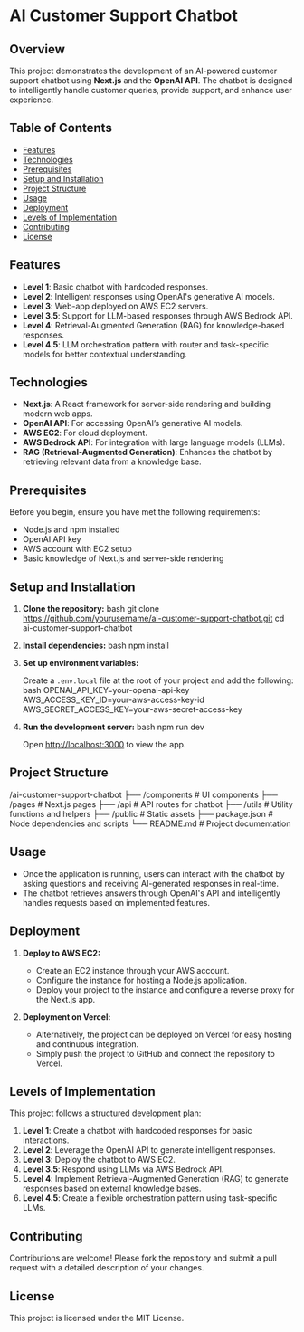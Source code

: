 # AI Customer Support Chatbot

## Overview
This project demonstrates the development of an AI-powered customer support chatbot using **Next.js** and the **OpenAI API**. The chatbot is designed to intelligently handle customer queries, provide support, and enhance user experience.

## Table of Contents
- [Features](#features)
- [Technologies](#technologies)
- [Prerequisites](#prerequisites)
- [Setup and Installation](#setup-and-installation)
- [Project Structure](#project-structure)
- [Usage](#usage)
- [Deployment](#deployment)
- [Levels of Implementation](#levels-of-implementation)
- [Contributing](#contributing)
- [License](#license)

## Features
- **Level 1**: Basic chatbot with hardcoded responses.
- **Level 2**: Intelligent responses using OpenAI's generative AI models.
- **Level 3**: Web-app deployed on AWS EC2 servers.
- **Level 3.5**: Support for LLM-based responses through AWS Bedrock API.
- **Level 4**: Retrieval-Augmented Generation (RAG) for knowledge-based responses.
- **Level 4.5**: LLM orchestration pattern with router and task-specific models for better contextual understanding.

## Technologies
- **Next.js**: A React framework for server-side rendering and building modern web apps.
- **OpenAI API**: For accessing OpenAI’s generative AI models.
- **AWS EC2**: For cloud deployment.
- **AWS Bedrock API**: For integration with large language models (LLMs).
- **RAG (Retrieval-Augmented Generation)**: Enhances the chatbot by retrieving relevant data from a knowledge base.

## Prerequisites
Before you begin, ensure you have met the following requirements:
- Node.js and npm installed
- OpenAI API key
- AWS account with EC2 setup
- Basic knowledge of Next.js and server-side rendering

## Setup and Installation

1. **Clone the repository:**
   bash
   git clone https://github.com/yourusername/ai-customer-support-chatbot.git
   cd ai-customer-support-chatbot
   

2. **Install dependencies:**
  bash npm install


3. **Set up environment variables:**

   Create a `.env.local` file at the root of your project and add the following:
   bash
   OPENAI_API_KEY=your-openai-api-key
   AWS_ACCESS_KEY_ID=your-aws-access-key-id
   AWS_SECRET_ACCESS_KEY=your-aws-secret-access-key
   

4. **Run the development server:**
   bash
   npm run dev


   Open [http://localhost:3000](http://localhost:3000) to view the app.

## Project Structure

/ai-customer-support-chatbot
  ├── /components     # UI components
  ├── /pages          # Next.js pages
  ├── /api            # API routes for chatbot
  ├── /utils          # Utility functions and helpers
  ├── /public         # Static assets
  ├── package.json    # Node dependencies and scripts
  └── README.md       # Project documentation


## Usage
- Once the application is running, users can interact with the chatbot by asking questions and receiving AI-generated responses in real-time.
- The chatbot retrieves answers through OpenAI's API and intelligently handles requests based on implemented features.

## Deployment

1. **Deploy to AWS EC2:**
   - Create an EC2 instance through your AWS account.
   - Configure the instance for hosting a Node.js application.
   - Deploy your project to the instance and configure a reverse proxy for the Next.js app.

2. **Deployment on Vercel:**
   - Alternatively, the project can be deployed on Vercel for easy hosting and continuous integration.
   - Simply push the project to GitHub and connect the repository to Vercel.

## Levels of Implementation
This project follows a structured development plan:
1. **Level 1**: Create a chatbot with hardcoded responses for basic interactions.
2. **Level 2**: Leverage the OpenAI API to generate intelligent responses.
3. **Level 3**: Deploy the chatbot to AWS EC2.
4. **Level 3.5**: Respond using LLMs via AWS Bedrock API.
5. **Level 4**: Implement Retrieval-Augmented Generation (RAG) to generate responses based on external knowledge bases.
6. **Level 4.5**: Create a flexible orchestration pattern using task-specific LLMs.

## Contributing
Contributions are welcome! Please fork the repository and submit a pull request with a detailed description of your changes.

## License
This project is licensed under the MIT License.
